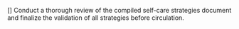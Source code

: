 [] Conduct a thorough review of the compiled self-care strategies document and finalize the validation of all strategies before circulation.